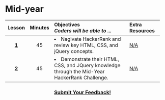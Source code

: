 # Mid-year 

|Lesson|Minutes|Objectives <br> *Coders will be able to ...*|Extra Resources|
|:-------:|:-------:|:-------|:-------|
|[**1**]()|45| <li> Nagivate HackerRank and review key HTML, CSS, and jQuery concepts.</li>|[N/A]()|
|[**2**]()|45|<li> Demonstrate their HTML, CSS, and JQuery knowledge through the Mid-Year HackerRank Challenge.</li>|[N/A]()|

<h3 align="center"><a href="https://docs.google.com/forms/d/e/1FAIpQLSfx0wkLyw_jSOhWR2yY8GTR8TV2NXYZc40us7aPHnl9bO6WAQ/viewform">Submit Your Feedback!</a></h3>

